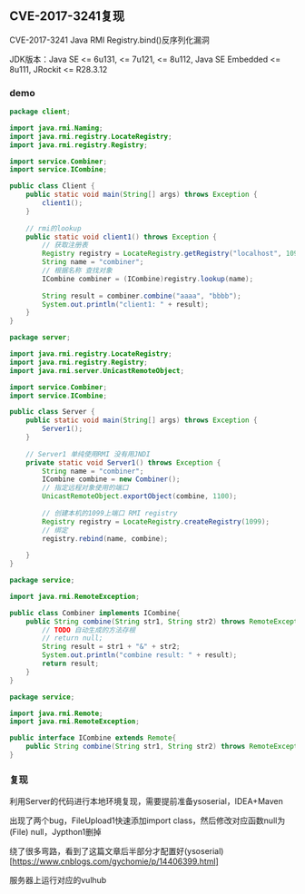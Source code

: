 ## CVE-2017-3241复现
CVE-2017-3241 Java RMI Registry.bind()反序列化漏洞

JDK版本：Java SE <= 6u131, <= 7u121, <= 8u112, Java SE Embedded <= 8u111, JRockit <= R28.3.12

### demo
```java
package client;

import java.rmi.Naming;
import java.rmi.registry.LocateRegistry;
import java.rmi.registry.Registry;

import service.Combiner;
import service.ICombine;

public class Client {
	public static void main(String[] args) throws Exception {
		client1();
	}
	
	// rmi的lookup
	public static void client1() throws Exception {
		// 获取注册表
		Registry registry = LocateRegistry.getRegistry("localhost", 1099);
		String name = "combiner";
		// 根据名称 查找对象
		ICombine combiner = (ICombine)registry.lookup(name);
		
		String result = combiner.combine("aaaa", "bbbb");
		System.out.println("client1: " + result);
	}
}
```
```java
package server;

import java.rmi.registry.LocateRegistry;
import java.rmi.registry.Registry;
import java.rmi.server.UnicastRemoteObject;

import service.Combiner;
import service.ICombine;

public class Server {
	public static void main(String[] args) throws Exception {
		Server1();
	}
	
	// Server1 单纯使用RMI 没有用JNDI
	private static void Server1() throws Exception {
		String name = "combiner";
		ICombine combine = new Combiner();
		// 指定远程对象使用的端口
		UnicastRemoteObject.exportObject(combine, 1100);
		
		// 创建本机的1099上端口 RMI registry
		Registry registry = LocateRegistry.createRegistry(1099);
		// 绑定
		registry.rebind(name, combine);
		
	}
}
```
```java
package service;

import java.rmi.RemoteException;

public class Combiner implements ICombine{
	public String combine(String str1, String str2) throws RemoteException {
		// TODO 自动生成的方法存根
		// return null;
		String result = str1 + "&" + str2;
		System.out.println("combine result: " + result);
		return result;
	}
}
```
```java
package service;

import java.rmi.Remote;
import java.rmi.RemoteException;

public interface ICombine extends Remote{
	public String combine(String str1, String str2) throws RemoteException;
}
```

### 复现

利用Server的代码进行本地环境复现，需要提前准备ysoserial，IDEA+Maven

出现了两个bug，FileUpload1快速添加import class，然后修改对应函数null为(File) null，Jypthon1删掉

绕了很多弯路，看到了这篇文章后半部分才配置好(ysoserial)[https://www.cnblogs.com/gychomie/p/14406399.html]

服务器上运行对应的vulhub